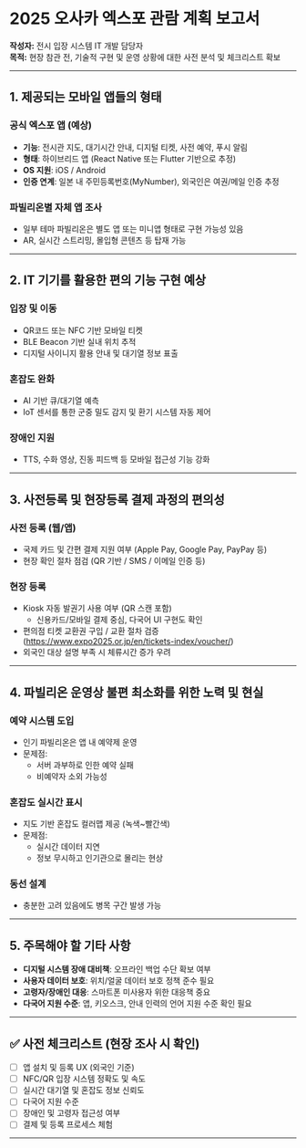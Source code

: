 # 2025 오사카 엑스포 관람 계획 보고서

**작성자:** 전시 입장 시스템 IT 개발 담당자  
**목적:** 현장 참관 전, 기술적 구현 및 운영 상황에 대한 사전 분석 및 체크리스트 확보

---

## 1. 제공되는 모바일 앱들의 형태

### 공식 엑스포 앱 (예상)
- **기능**: 전시관 지도, 대기시간 안내, 디지털 티켓, 사전 예약, 푸시 알림
- **형태**: 하이브리드 앱 (React Native 또는 Flutter 기반으로 추정)
- **OS 지원**: iOS / Android
- **인증 연계**: 일본 내 주민등록번호(MyNumber), 외국인은 여권/메일 인증 추정

### 파빌리온별 자체 앱 조사
- 일부 테마 파빌리온은 별도 앱 또는 미니앱 형태로 구현 가능성 있음
- AR, 실시간 스트리밍, 몰입형 콘텐츠 등 탑재 가능

---

## 2. IT 기기를 활용한 편의 기능 구현 예상

### 입장 및 이동
- QR코드 또는 NFC 기반 모바일 티켓
- BLE Beacon 기반 실내 위치 추적
- 디지털 사이니지 활용 안내 및 대기열 정보 표출

### 혼잡도 완화
- AI 기반 큐/대기열 예측
- IoT 센서를 통한 군중 밀도 감지 및 환기 시스템 자동 제어

### 장애인 지원
- TTS, 수화 영상, 진동 피드백 등 모바일 접근성 기능 강화

---

## 3. 사전등록 및 현장등록 결제 과정의 편의성

### 사전 등록 (웹/앱)
- 국제 카드 및 간편 결제 지원 여부 (Apple Pay, Google Pay, PayPay 등)
- 현장 확인 절차 점검 (QR 기반 / SMS / 이메일 인증 등)

### 현장 등록
- Kiosk 자동 발권기 사용 여부 (QR 스캔 포함)
  - 신용카드/모바일 결제 중심, 다국어 UI 구현도 확인
- 편의점 티켓 교환권 구입 / 교환 절차 검증 (https://www.expo2025.or.jp/en/tickets-index/voucher/)
- 외국인 대상 설명 부족 시 체류시간 증가 우려

---

## 4. 파빌리온 운영상 불편 최소화를 위한 노력 및 현실

### 예약 시스템 도입
- 인기 파빌리온은 앱 내 예약제 운영
- 문제점:
  - 서버 과부하로 인한 예약 실패
  - 비예약자 소외 가능성

### 혼잡도 실시간 표시
- 지도 기반 혼잡도 컬러맵 제공 (녹색~빨간색)
- 문제점:
  - 실시간 데이터 지연
  - 정보 무시하고 인기관으로 몰리는 현상

### 동선 설계
- 충분한 고려 있음에도 병목 구간 발생 가능

---

## 5. 주목해야 할 기타 사항

- **디지털 시스템 장애 대비책**: 오프라인 백업 수단 확보 여부
- **사용자 데이터 보호**: 위치/얼굴 데이터 보호 정책 준수 필요
- **고령자/장애인 대응**: 스마트폰 미사용자 위한 대응책 중요
- **다국어 지원 수준**: 앱, 키오스크, 안내 인력의 언어 지원 수준 확인 필요

---

## ✅ 사전 체크리스트 (현장 조사 시 확인)

- [ ] 앱 설치 및 등록 UX (외국인 기준)
- [ ] NFC/QR 입장 시스템 정확도 및 속도
- [ ] 실시간 대기열 및 혼잡도 정보 신뢰도
- [ ] 다국어 지원 수준
- [ ] 장애인 및 고령자 접근성 여부
- [ ] 결제 및 등록 프로세스 체험

---

